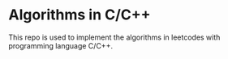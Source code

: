 # Algorithms in C/C++
This repo is used to implement the algorithms in leetcodes with programming language C/C++.
